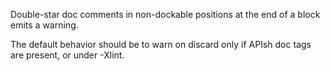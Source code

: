 Double-star doc comments in non-dockable positions at the end of a block emits a warning.

The default behavior should be to warn on discard only if APIsh doc tags are present, or under -Xlint.

